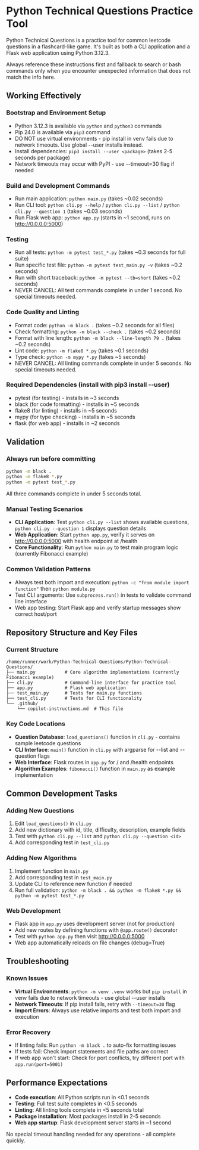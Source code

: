 # Python Technical Questions Practice Tool

Python Technical Questions is a practice tool for common leetcode questions in a flashcard-like game. It's built as both a CLI application and a Flask web application using Python 3.12.3.

Always reference these instructions first and fallback to search or bash commands only when you encounter unexpected information that does not match the info here.

## Working Effectively

### Bootstrap and Environment Setup
- Python 3.12.3 is available via `python` and `python3` commands
- Pip 24.0 is available via `pip3` command
- DO NOT use virtual environments - pip install in venv fails due to network timeouts. Use global --user installs instead.
- Install dependencies: `pip3 install --user <package>` (takes 2-5 seconds per package)
- Network timeouts may occur with PyPI - use --timeout=30 flag if needed

### Build and Development Commands
- Run main application: `python main.py` (takes ~0.02 seconds)
- Run CLI tool: `python cli.py --help` / `python cli.py --list` / `python cli.py --question 1` (takes ~0.03 seconds)
- Run Flask web app: `python app.py` (starts in ~1 second, runs on http://0.0.0.0:5000)

### Testing
- Run all tests: `python -m pytest test_*.py` (takes ~0.3 seconds for full suite)
- Run specific test file: `python -m pytest test_main.py -v` (takes ~0.2 seconds)
- Run with short traceback: `python -m pytest --tb=short` (takes ~0.2 seconds)
- NEVER CANCEL: All test commands complete in under 1 second. No special timeouts needed.

### Code Quality and Linting
- Format code: `python -m black .` (takes ~0.2 seconds for all files)
- Check formatting: `python -m black --check .` (takes ~0.2 seconds)
- Format with line length: `python -m black --line-length 79 .` (takes ~0.2 seconds)
- Lint code: `python -m flake8 *.py` (takes ~0.1 seconds)
- Type check: `python -m mypy *.py` (takes ~5 seconds)
- NEVER CANCEL: All linting commands complete in under 5 seconds. No special timeouts needed.

### Required Dependencies (install with pip3 install --user)
- pytest (for testing) - installs in ~3 seconds
- black (for code formatting) - installs in ~5 seconds  
- flake8 (for linting) - installs in ~5 seconds
- mypy (for type checking) - installs in ~5 seconds
- flask (for web app) - installs in ~2 seconds

## Validation

### Always run before committing
```bash
python -m black .
python -m flake8 *.py
python -m pytest test_*.py
```
All three commands complete in under 5 seconds total.

### Manual Testing Scenarios
- **CLI Application**: Test `python cli.py --list` shows available questions, `python cli.py --question 1` displays question details
- **Web Application**: Start `python app.py`, verify it serves on http://0.0.0.0:5000 with health endpoint at /health
- **Core Functionality**: Run `python main.py` to test main program logic (currently Fibonacci example)

### Common Validation Patterns
- Always test both import and execution: `python -c "from module import function"` then `python module.py`
- Test CLI arguments: Use `subprocess.run()` in tests to validate command line interface
- Web app testing: Start Flask app and verify startup messages show correct host/port

## Repository Structure and Key Files

### Current Structure
```
/home/runner/work/Python-Technical-Questions/Python-Technical-Questions/
├── main.py           # Core algorithm implementations (currently Fibonacci example)
├── cli.py            # Command-line interface for practice tool
├── app.py            # Flask web application
├── test_main.py      # Tests for main.py functions
├── test_cli.py       # Tests for CLI functionality
└── .github/
    └── copilot-instructions.md  # This file
```

### Key Code Locations
- **Question Database**: `load_questions()` function in `cli.py` - contains sample leetcode questions
- **CLI Interface**: `main()` function in `cli.py` with argparse for --list and --question flags
- **Web Interface**: Flask routes in `app.py` for / and /health endpoints
- **Algorithm Examples**: `fibonacci()` function in `main.py` as example implementation

## Common Development Tasks

### Adding New Questions
1. Edit `load_questions()` in `cli.py`
2. Add new dictionary with id, title, difficulty, description, example fields
3. Test with `python cli.py --list` and `python cli.py --question <id>`
4. Add corresponding test in `test_cli.py`

### Adding New Algorithms
1. Implement function in `main.py` 
2. Add corresponding test in `test_main.py`
3. Update CLI to reference new function if needed
4. Run full validation: `python -m black . && python -m flake8 *.py && python -m pytest test_*.py`

### Web Development
- Flask app in `app.py` uses development server (not for production)
- Add new routes by defining functions with `@app.route()` decorator
- Test with `python app.py` then visit http://0.0.0.0:5000
- Web app automatically reloads on file changes (debug=True)

## Troubleshooting

### Known Issues
- **Virtual Environments**: `python -m venv .venv` works but `pip install` in venv fails due to network timeouts - use global --user installs
- **Network Timeouts**: If pip install fails, retry with `--timeout=30` flag
- **Import Errors**: Always use relative imports and test both import and execution

### Error Recovery
- If linting fails: Run `python -m black .` to auto-fix formatting issues
- If tests fail: Check import statements and file paths are correct
- If web app won't start: Check for port conflicts, try different port with `app.run(port=5001)`

## Performance Expectations
- **Code execution**: All Python scripts run in <0.1 seconds
- **Testing**: Full test suite completes in <0.5 seconds  
- **Linting**: All linting tools complete in <5 seconds total
- **Package installation**: Most packages install in 2-5 seconds
- **Web app startup**: Flask development server starts in ~1 second

No special timeout handling needed for any operations - all complete quickly.